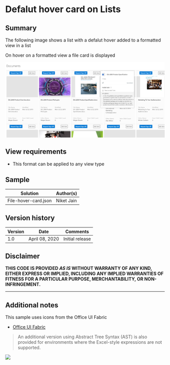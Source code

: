 # Defalut hover card on Lists

## Summary
The following image shows a list with a defalut hover added to a formatted view in a list

On hover on a formatted view a file card is displayed 

![screenshot of the sample](./File_hover.png)

## View requirements
- This format can be applied to any view type

## Sample

Solution|Author(s)
--------|---------
File-hover-card.json | Niket Jain

## Version history

Version|Date|Comments
-------|----|--------
1.0|April 08, 2020|Initial release


## Disclaimer
**THIS CODE IS PROVIDED *AS IS* WITHOUT WARRANTY OF ANY KIND, EITHER EXPRESS OR IMPLIED, INCLUDING ANY IMPLIED WARRANTIES OF FITNESS FOR A PARTICULAR PURPOSE, MERCHANTABILITY, OR NON-INFRINGEMENT.**

---

## Additional notes
This sample uses icons from the Office UI Fabric

- [Office UI Fabric](https://developer.microsoft.com/en-us/fabric)

> An additional version using Abstract Tree Syntax (AST) is also provided for environments where the Excel-style expressions are not supported.

<img src="https://telemetry.sharepointpnp.com/sp-dev-list-formatting/column-samples/readme-template" />